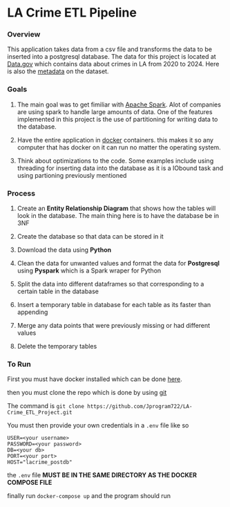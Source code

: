 # LA Crime ETL Pipeline

### Overview

This application takes data from a csv file and transforms the data to be inserted into a postgresql database. The data for this project is located at [Data.gov](https://catalog.data.gov/dataset/crime-data-from-2020-to-present) which contains data about crimes in LA from 2020 to 2024. Here is also the [metadata](https://data.lacity.org/Public-Safety/Crime-Data-from-2020-to-Present/2nrs-mtv8/about_data) on the dataset. 

### Goals

1. The main goal was to get fimiliar with [Apache Spark](https://spark.apache.org/). Alot of companies are using spark to handle large amounts of data. One of the features implemented in this project is the use of partitioning for writing data to the database.

2. Have the entire application in [docker](https://www.docker.com/) containers. this makes it so any computer that has docker on it can run no matter the operating system.

3. Think about optimizations to the code. Some examples include using threading for inserting data into the database as it is a IObound task and using partioning previously mentioned

### Process

1. Create an **Entity Relationship Diagram** that shows how the tables will look in the database. The main thing here is to have the database be in 3NF

2. Create the database so that data can be stored in it

3. Download the data using **Python**

4. Clean the data for unwanted values and format the data for **Postgresql** using **Pyspark** which is a Spark wraper for Python

5. Split the data into different dataframes so that corresponding to a certain table in the database

6. Insert a temporary table in database for each table as its faster than appending

7. Merge any data points that were previously missing or had different values

8. Delete the temporary tables

### To Run

First you must have docker installed which can be done [here](https://www.docker.com/). 

then you must clone the repo which is done by using [git](https://git-scm.com/)

The command is `git clone https://github.com/Jprogram722/LA-Crime_ETL_Project.git`

You must then provide your own credentials in a `.env` file like so
```
USER=<your username>
PASSWORD=<your password>
DB=<your db>
PORT=<your port>
HOST="lacrime_postdb"
```

the `.env` file **MUST BE IN THE SAME DIRECTORY AS THE DOCKER COMPOSE FILE**

finally run `docker-compose up` and the program should run